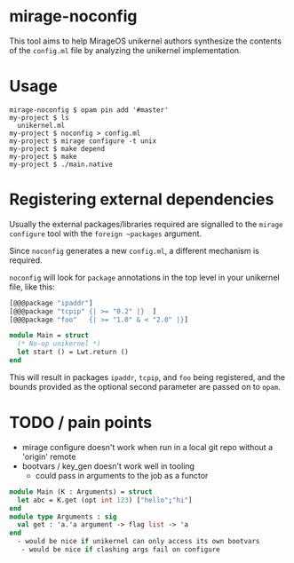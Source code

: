 # mirage-noconfig

This tool aims to help MirageOS unikernel authors synthesize the contents of the
`config.ml` file by analyzing the unikernel implementation.

# Usage

```shell
mirage-noconfig $ opam pin add '#master'
my-project $ ls
  unikernel.ml
my-project $ noconfig > config.ml
my-project $ mirage configure -t unix
my-project $ make depend
my-project $ make
my-project $ ./main.native

```

# Registering external dependencies

Usually the external packages/libraries required are signalled to the `mirage configure` tool with the `foreign ~packages` argument.

Since `noconfig` generates a new `config.ml`, a different mechanism is required.

`noconfig` will look for `package` annotations in the top level in your unikernel file, like this:

```ocaml
[@@@package "ipaddr"]
[@@@package "tcpip" {| >= "0.2" |}  ]
[@@@package "foo"   {| >= "1.0" & < "2.0" |}]

module Main = struct
  (* No-op unikernel *)
  let start () = Lwt.return ()
end
```

This will result in packages `ipaddr`, `tcpip`, and `foo` being registered, and the bounds provided as the optional second parameter are passed on to `opam`.

# TODO / pain points
- mirage configure doesn't work when run in a local git repo without a 'origin' remote
- bootvars / key_gen doesn't work well in tooling
  - could pass in arguments to the job as a functor
```ocaml
module Main (K : Arguments) = struct
  let abc = K.get (opt int 123) ["hello";"hi"]
end
module type Arguments : sig
  val get : 'a.'a argument -> flag list -> 'a
end
  - would be nice if unikernel can only access its own bootvars
   - would be nice if clashing args fail on configure
